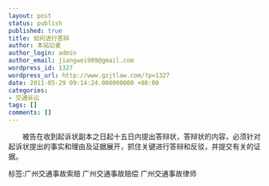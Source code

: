 ```yaml
---
layout: post
status: publish
published: true
title: 如何进行答辩
author: 本站记者
author_login: admin
author_email: jiangwei909@gmail.com
wordpress_id: 1327
wordpress_url: http://www.gzjtlaw.com/?p=1327
date: 2011-05-29 09:14:24.000000000 +08:00
categories:
- 交通诉讼
tags: []
comments: []
---
```

　　被告在收到起诉状副本之日起十五日内提出答辩状，答辩状的内容，必须针对起诉状提出的事实和理由及证据展开，抓住关键进行答辩和反驳，并提交有关的证据。标签:广州交通事故索赔 广州交通事故赔偿 广州交通事故律师
